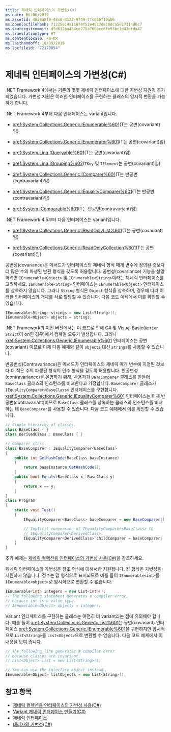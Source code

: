 ```yaml
---
title: 제네릭 인터페이스의 가변성(C#)
ms.date: 06/06/2019
ms.assetid: 4828a8f9-48c0-4128-9749-7fcd6bf19a06
ms.openlocfilehash: 71225814a11074f52e4937dec88ca5e27114d6c7
ms.sourcegitcommit: dfd612ba454ce775a766bcc6fe93bc1d43dfda47
ms.translationtype: HT
ms.contentlocale: ko-KR
ms.lasthandoff: 10/09/2019
ms.locfileid: "72179054"
---
```

# <a name="variance-in-generic-interfaces-c"></a>제네릭 인터페이스의 가변성(C#)

.NET Framework 4에서는 기존의 몇몇 제네릭 인터페이스에 대한 가변성 지원이 추가되었습니다. 가변성 지원은 이러한 인터페이스를 구현하는 클래스의 암시적 변환을 가능하게 합니다. 

.NET Framework 4부터 다음 인터페이스는 variant입니다.

- <xref:System.Collections.Generic.IEnumerable%601>(T는 공변(covariant)임)

- <xref:System.Collections.Generic.IEnumerator%601>(T는 공변(covariant)임)

- <xref:System.Linq.IQueryable%601>(T는 공변(covariant)임)

- <xref:System.Linq.IGrouping%602>(`TKey` 및 `TElement`는 공변(covariant)임)

- <xref:System.Collections.Generic.IComparer%601>(T는 반공변(contravariant)임)

- <xref:System.Collections.Generic.IEqualityComparer%601>(T는 반공변(contravariant)임)

- <xref:System.IComparable%601>(T는 반공변(contravariant)임)

.NET Framework 4.5부터 다음 인터페이스는 variant입니다.

- <xref:System.Collections.Generic.IReadOnlyList%601>(T는 공변(covariant)임)

- <xref:System.Collections.Generic.IReadOnlyCollection%601>(T는 공변(covariant)임)

공변성(covariance)은 메서드가 인터페이스의 제네릭 형식 매개 변수에 정의된 것보다 더 많은 수의 파생된 반환 형식을 갖도록 허용합니다. 공변성(covariance) 기능을 설명하려면 `IEnumerable<Object>` 및 `IEnumerable<String>`이라는 제네릭 인터페이스를 고려하세요. `IEnumerable<String>` 인터페이스는 `IEnumerable<Object>` 인터페이스를 상속하지 않습니다. 그러나 `String` 형식은 `Object` 형식을 상속하며, 경우에 따라 이러한 인터페이스의 개체를 서로 할당할 수 있습니다. 다음 코드 예제에서 이를 확인할 수 있습니다.

```csharp
IEnumerable<String> strings = new List<String>();
IEnumerable<Object> objects = strings;
```

.NET Framework의 이전 버전에서는 이 코드로 인해 C# 및 Visual Basic(`Option Strict`이 on인 경우)에서 컴파일 오류가 발생합니다. 그러나 <xref:System.Collections.Generic.IEnumerable%601> 인터페이스는 공변(covariant) 이므로 이제 다음 예제와 같이 `objects` 대신 `strings`를 사용할 수 있습니다.

반공변성(Contravariance)은 메서드가 인터페이스의 제네릭 매개 변수에 지정된 것보다 더 적은 수의 파생된 형식의 인수 형식을 갖도록 허용합니다. 반공변성(contravariance)을 설명하기 위해, 사용자가 `BaseComparer` 클래스를 만들어 `BaseClass` 클래스의 인스턴스를 비교한다고 가정합니다. `BaseComparer` 클래스가 `IEqualityComparer<BaseClass>` 인터페이스를 구현합니다. <xref:System.Collections.Generic.IEqualityComparer%601> 인터페이스는 이제 반공변(contravariant)이므로 `BaseClass` 클래스를 상속하는 클래스의 인스턴스를 비교하는 데 `BaseComparer`를 사용할 수 있습니다. 다음 코드 예제에서 이를 확인할 수 있습니다.

```csharp
// Simple hierarchy of classes.
class BaseClass { }
class DerivedClass : BaseClass { }

// Comparer class.
class BaseComparer : IEqualityComparer<BaseClass>
{
    public int GetHashCode(BaseClass baseInstance)
    {
        return baseInstance.GetHashCode();
    }
    public bool Equals(BaseClass x, BaseClass y)
    {
        return x == y;
    }
}
class Program
{
    static void Test()
    {
        IEqualityComparer<BaseClass> baseComparer = new BaseComparer();

        // Implicit conversion of IEqualityComparer<BaseClass> to
        // IEqualityComparer<DerivedClass>.
        IEqualityComparer<DerivedClass> childComparer = baseComparer;
    }
}
```

추가 예제는 [제네릭 컬렉션용 인터페이스의 가변성 사용(C#)](./using-variance-in-interfaces-for-generic-collections.md)을 참조하세요.

제네릭 인터페이스의 가변성은 참조 형식에 대해서만 지원됩니다. 값 형식은 가변성을 지원하지 않습니다. 정수는 값 형식으로 표시되므로 예를 들어 `IEnumerable<int>`를 `IEnumerable<object>`로 암시적으로 변환할 수 없습니다.

```csharp
IEnumerable<int> integers = new List<int>();
// The following statement generates a compiler error,
// because int is a value type.
// IEnumerable<Object> objects = integers;
```

Variant 인터페이스를 구현하는 클래스는 여전히 비 variant라는 점에 유의해야 합니다. 예를 들어 <xref:System.Collections.Generic.List%601>는 공변(covariant) 인터페이스 <xref:System.Collections.Generic.IEnumerable%601>을 구현하지만 암시적으로 `List<String>`를 `List<Object>`으로 변환할 수 없습니다. 다음 코드 예제에서 이 내용을 보여 줍니다.

```csharp
// The following line generates a compiler error
// because classes are invariant.
// List<Object> list = new List<String>();

// You can use the interface object instead.
IEnumerable<Object> listObjects = new List<String>();
```

## <a name="see-also"></a>참고 항목

- [제네릭 컬렉션용 인터페이스의 가변성 사용(C#)](./using-variance-in-interfaces-for-generic-collections.md)
- [Variant 제네릭 인터페이스 만들기(C#)](./creating-variant-generic-interfaces.md)
- [제네릭 인터페이스](../../../../standard/generics/interfaces.md)
- [대리자의 가변성(C#)](./variance-in-delegates.md)

